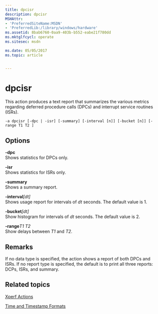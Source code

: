 ```yaml
---
title: dpcisr
description: dpcisr
MSHAttr:
- 'PreferredSiteName:MSDN'
- 'PreferredLib:/library/windows/hardware'
ms.assetid: 8bab6760-0aa9-403b-b552-eabe21f780dd
ms.mktglfcycl: operate
ms.sitesec: msdn

ms.date: 05/05/2017
ms.topic: article


---
```


# dpcisr


This action produces a text report that summarizes the various metrics regarding deferred procedure calls (DPCs) and interrupt service routines (ISRs).

```
-a dpcisr [-dpc | -isr] [-summary] [-interval [n]] [-bucket [n]] [-range T1 T2 ]
```

## Options


<a href="" id="-dpc"></a>**-dpc**  
Shows statistics for DPCs only.

<a href="" id="-isr"></a>**-isr**  
Shows statistics for ISRs only.

<a href="" id="-summary"></a>**-summary**  
Shows a summary report.

<a href="" id="-interval-dt-"></a>**-interval**<em>\[dt\]</em>  
Shows usage report for intervals of *dt* seconds. The default value is 1.

<a href="" id="-bucket-dt-"></a>**-bucket**<em>\[dt\]</em>  
Show histogram for intervals of *dt* seconds. The default value is 2.

<a href="" id="-ranget1-t2"></a>**-range***T1 T2*  
Show delays between *T1* and *T2*.

## Remarks


If no data type is specified, the action shows a report of both DPCs and ISRs. If no report type is specified, the default is to print all three reports: DCPs, ISRs, and summary.

## Related topics


[Xperf Actions](xperf-actions.md)

[Time and Timestamp Formats](time-and-timestamp-formats.md)

 

 







